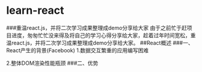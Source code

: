 # learn-react
###重温react.js，并将二次学习成果整理成demo分享给大家
由于之前忙于赶项目进度，匆匆忙忙没来得及将自己的学习心得分享给大家，趁着过年时间宽松，重温react.js，并将二次学习成果整理成demo分享给大家。
##React概述
###一、React产生的背景(Facebook)
1.数据交互繁重的应用编写困难

2.整体DOM渲染性能瓶颈
###二、优势
